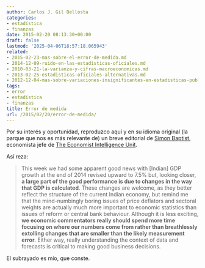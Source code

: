 ```yaml
---
author: Carlos J. Gil Bellosta
categories:
- estadística
- finanzas
date: 2015-02-20 08:13:30+00:00
draft: false
lastmod: '2025-04-06T18:57:18.065943'
related:
- 2015-02-23-mas-sobre-el-error-de-medida.md
- 2014-12-09-ruido-en-las-estadisticas-oficiales.md
- 2010-03-21-la-varianza-y-cifras-macroeconomicas.md
- 2013-02-25-estadisticas-oficiales-alternativas.md
- 2012-12-04-mas-sobre-variaciones-insignificantes-en-estadisticas-publicas.md
tags:
- error
- estadística
- finanzas
title: Error de medida
url: /2015/02/20/error-de-medida/
---
```


Por su interés y oportunidad, reproduzco aquí y en su idioma original (la parque que nos es más relevante de) un breve editorial de [Simon Baptist](https://twitter.com/baptist_simon), economista jefe de [The Economist Intelligence Unit](http://www.eiu.com/home.aspx).

Así reza:

> This week we had some apparent good news with [Indian] GDP growth at the end of 2014 revised upward to 7.5% but, looking closer, **a large part of the good performance is due to changes in the way that GDP is calculated**. These changes are welcome, as they better reflect the structure of the current Indian economy, but remind me that the mind-numbingly boring issues of price deflators and sectoral weights are actually much more important to economic statistics than issues of reform or central bank behaviour. Although it is less exciting, **we economic commentators really should spend more time focusing on where our numbers come from rather than breathlessly extolling changes that are smaller than the likely measurement error**. Either way, really understanding the context of data and forecasts is critical to making good business decisions.

El subrayado es mío, que conste.
